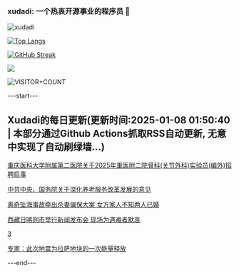 ### xudadi: 一个热衷开源事业的程序员 👋

![xudadi](https://github-readme-stats-git-masterorgs-github-readme-stats-team.vercel.app/api?username=xudadi)

[![Top Langs](https://github-readme-stats.vercel.app/api/top-langs/?username=xudadi)](https://github.com/anuraghazra/github-readme-stats)

[![GitHub Streak](https://streak-stats.demolab.com?user=xudadi&locale=zh_Hans)](https://git.io/streak-stats)

![](https://raw.githubusercontent.com/xudadi/xudadi/main/assets/github-contribution-grid-snake.svg)

![VISITOR+COUNT](https://komarev.com/ghpvc/?username=xudadi&label=VISITOR+COUNT)


---start---

## Xudadi的每日更新(更新时间:2025-01-08 01:50:40 | 本部分通过Github Actions抓取RSS自动更新, 无意中实现了自动刷绿墙...)

[重庆医科大学附属第二医院关于2025年重医附二院骨科(关节外科)实验员(编外)招聘启事](https://www.gongkaoleida.com/article/2257716)

[中共中央、国务院关于深化养老服务改革发展的意见](https://m.163.com/news/article/JLAOL5SO0001899O.html)

[离奇坠海事故牵出杀妻骗保大案 女方家人不知两人已婚](https://m.163.com/news/article/JLAN8LO90514R9OJ.html)

[西藏日喀则市举行新闻发布会 现场为遇难者默哀](https://m.163.com/news/article/JLAHNIPF000189PS.html)

[3](https://m.163.com/touch/news/sub/domestic)

[专家：此次地震为拉萨地块的一次能量释放](https://m.163.com/news/article/JLA8RGUC000189PS.html)

---end---
